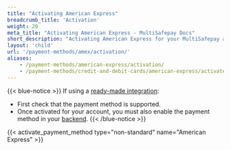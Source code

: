 ```yaml
---
title: "Activating American Express"
breadcrumb_title: 'Activation'
weight: 20
meta_title: "Activating American Express - MultiSafepay Docs"
short_description: "Activating American Express for your MultiSafepay account"
layout: 'child'
url: '/payment-methods/amex/activation/'
aliases: 
    - /payment-methods/american-express/activation/
    - /payment-methods/credit-and-debit-cards/american-express/activate-american-express/
---
```

{{< blue-notice >}} If using a [ready-made integration](/integrations/ready-made/): 

- First check that the payment method is supported. 
- Once activated for your account, you must also enable the payment method in your [backend](/glossaries/multisafepay-glossary/#backend).  {{< /blue-notice >}}

{{< activate_payment_method type="non-standard" name="American Express" >}}
